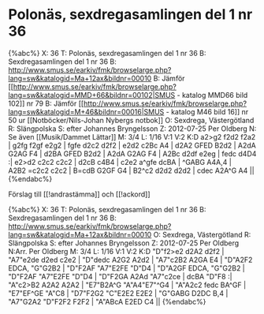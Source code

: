 # Polonäs, sexdregasamlingen del 1 nr 36

{%abc%}
X: 36
T: Polonäs, sexdregasamlingen del 1 nr 36
B: Sexdregasamlingen del 1 nr 36
B: http://www.smus.se/earkiv/fmk/browselarge.php?lang=sw&katalogid=Ma+12ax&bildnr=00010
B: Jämför [[http://www.smus.se/earkiv/fmk/browselarge.php?lang=sw&katalogid=MMD+66&bildnr=00102|SMUS - katalog MMD66 bild 102]] nr 79
B: Jämför [[http://www.smus.se/earkiv/fmk/browselarge.php?lang=sw&katalogid=M+46&bildnr=00016|SMUS - katalog M46 bild 16]] nr 50 ur [[Notböcker/Nils-Johan Nybergs notbok]]
O: Sexdrega, Västergötland
R: Slängpolska
S: efter Johannes Bryngelsson
Z: 2012-07-25 Per Oldberg
N: Se även [[Musik/Dammet Lättar]]
M: 3/4
L: 1/16
V:1
V:2
K:D
a2>g2 f2d2 f2a2 | g2fg f2gf e2g2 | fgfe d2c2 d2f2 | e2d2 c2Bc A4 | d2A2 GFED B2d2 | 
A2dA G2AG F4 | d2BA GFED B2d2 | A2dA G2AG F4 | A2Bc d2df e2eg | fedc d4D4 :|
e2>d2 c2c2 c2c2 | d2cB c4B4 | c2e2 a^gfe dcBA | ^GABG A4A,4 |  
A2B2 =c2c2 c2c2 | B=cdB G2GF G4 | B2^c2 d2d2 d2d2 | cdec A2A^G A4 || 
{%endabc%}

Förslag till [[!andrastämma]] och [[!ackord]]

{%abc%}
X: 36
T: Polonäs, sexdregasamlingen del 1 nr 36
B: Sexdregasamlingen del 1 nr 36
B: http://www.smus.se/earkiv/fmk/browselarge.php?lang=sw&katalogid=Ma+12ax&bildnr=00010
O: Sexdrega, Västergötland
R: Slängpolska
S: efter Johannes Bryngelsson
Z: 2012-07-25 Per Oldberg
N:Arr. Per Oldberg
M: 3/4
L: 1/16
V:1
V:2
K:D
"D"f2>e2 d2A2 d2f2 | "A7"e2de d2ed c2e2 | "D"dedc A2G2 A2d2 | "A7"c2B2 A2GA E4 | "D"A2F2 EDCA, "G"G2B2 | 
"D"F2AF "A7"E2FE "D"D4 | "D"A2GF EDCA, "G"G2B2 | "D"F2AF "A7"E2FE "D"D4 | "D"F2GA A2Ad "A7"c2ce | dcBA "D"F8 :| 
"A"c2>B2 A2A2 A2A2 | "E7"B2A^G "A"A4"E7"^G4 | "A"A2c2 fedc BA^GF | "E7"EF^GE "A"C8 | 
"D7"F2G2 "C"E2E2 E2E2 | "G"GABG D2DC B,4 | "A7"G2A2 "D"F2F2 F2F2 | "A"ABcA E2ED C4 || 
{%endabc%}
